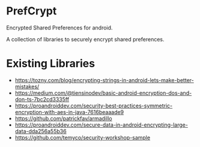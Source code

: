 # PrefCrypt
Encrypted Shared Preferences for android.

A collection of libraries to securely encrypt shared preferences.

# Existing Libraries

- https://tozny.com/blog/encrypting-strings-in-android-lets-make-better-mistakes/
- https://medium.com/@tiensinodev/basic-android-encryption-dos-and-don-ts-7bc2cd3335ff
- https://proandroiddev.com/security-best-practices-symmetric-encryption-with-aes-in-java-7616beaaade9
- https://github.com/patrickfav/armadillo
- https://proandroiddev.com/secure-data-in-android-encrypting-large-data-dda256a55b36
- https://github.com/temyco/security-workshop-sample
